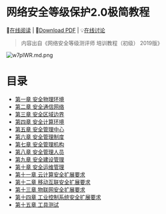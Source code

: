 # 网络安全等级保护2.0极简教程

 📖[在线阅读](https://gp-v2.vercel.app/)  |  📘[Download PDF]()  | 💡[在线讨论](https://gitter.im/等级保护2-0-极简教程/community?utm_source=share-link&utm_medium=link&utm_campaign=share-link)

> 内容出自《网络安全等级测评师 培训教程（初级） 2019版》

![w7plWR.md.png](https://s1.ax1x.com/2020/09/20/w7plWR.md.png)

# 目录

- [第一章 安全物理环境](https://gp-v2.vercel.app/#/chapter1)
- [第二章 安全通信网络](https://gp-v2.vercel.app/#/chapter2)
- [第三章 安全区域边界](https://gp-v2.vercel.app/#/chapter3)
- [第四章 安全计算环境](https://gp-v2.vercel.app/#/chapter4)
- [第五章 安全管理中心](https://gp-v2.vercel.app/#/chapter5)
- [第六章 安全管理制度](https://gp-v2.vercel.app/#/chapter6)
- [第七章 安全管理机构](https://gp-v2.vercel.app/#/chapter7)
- [第八章 安全管理人员](https://gp-v2.vercel.app/#/chapter8)
- [第九章 安全建设管理](https://gp-v2.vercel.app/#/chapter9)
- [第十章 安全运维管理](https://gp-v2.vercel.app/#/chapter10)
- [第十一章 云计算安全扩展要求](https://gp-v2.vercel.app/#/chapter11)
- [第十二章 移动互联安全扩展要求](https://gp-v2.vercel.app/#/chapter12)
- [第十三章 物联网安全扩展要求](https://gp-v2.vercel.app/#/chapter13)
- [第十四章 工业控制系统安全扩展要求](https://gp-v2.vercel.app/#/chapter14)
- [第十五章 工具测试](https://gp-v2.vercel.app/#/chapter15)